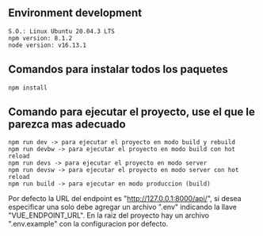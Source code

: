 ## Environment development
    
    S.O.: Linux Ubuntu 20.04.3 LTS
    npm version: 8.1.2
    node version: v16.13.1

## Comandos para instalar todos los paquetes
    npm install

## Comando para ejecutar el proyecto, use el que le parezca mas adecuado
    npm run dev -> para ejecutar el proyecto en modo build y rebuild
    npm run devbw -> para ejecutar el proyecto en modo build con hot reload
    npm run devs -> para ejecutar el proyecto en modo server
    npm run devsw -> para ejecutar el proyecto en modo server con hot reload
    npm run build -> para ejecutar en modo produccion (build)


Por defecto la URL del endpoint es "http://127.0.0.1:8000/api/", si desea especificar una solo debe agregar un archivo ".env" indicando la llave "VUE_ENDPOINT_URL". En la raiz del proyecto hay un archivo ".env.example" con la configuracion por defecto.
